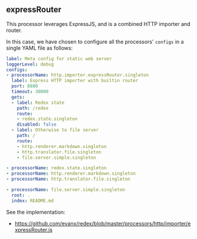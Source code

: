 
## expressRouter

This processor leverages ExpressJS, and is a combined HTTP importer and router.

In this case, we have chosen to configure all the processors' `configs` in a single YAML file as follows:

```yaml
label: Meta config for static web server
loggerLevel: debug
configs:
- processorName: http.importer.expressRouter.singleton
  label: Express HTTP importer with builtin router
  port: 8880
  timeout: 30000
  gets:
  - label: Redex state
    path: /redex
    route:
    - redex.state.singleton
    disabled: false
  - label: Otherwise to file server
    path: /
    route:
    - http.renderer.markdown.singleton
    - http.translator.file.singleton
    - file.server.simple.singleton

- processorName: redex.state.singleton
- processorName: http.renderer.markdown.singleton
- processorName: http.translator.file.singleton

- processorName: file.server.simple.singleton
  root: .
  index: README.md
```

See the implementation:
- https://github.com/evanx/redex/blob/master/processors/http/importer/expressRouter.js
